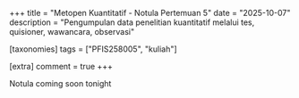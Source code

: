 +++
title = "Metopen Kuantitatif - Notula Pertemuan 5"
date = "2025-10-07"
description = "Pengumpulan data penelitian kuantitatif melalui tes, quisioner, wawancara, observasi"

[taxonomies]
tags = ["PFIS258005", "kuliah"]

[extra]
comment = true
+++

Notula coming soon tonight